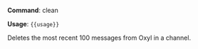 **Command**: clean

**Usage**: `{{usage}}`

Deletes the most recent 100 messages from Oxyl in a channel.
